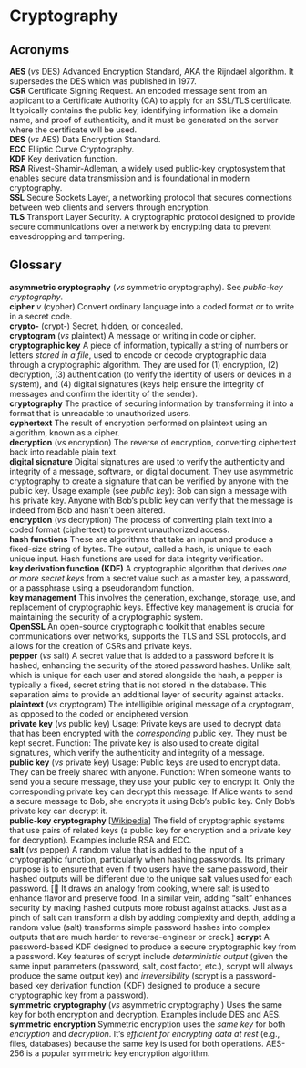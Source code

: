 # Cryptography

## Acronyms

__AES__ (_vs_ DES) Advanced Encryption Standard, AKA the Rijndael algorithm. It supersedes the DES which was published in 1977.  
__CSR__ Certificate Signing Request. An encoded message sent from an applicant to a Certificate Authority (CA) to apply for an SSL/TLS certificate. It typically contains the public key, identifying information like a domain name, and proof of authenticity, and it must be generated on the server where the certificate will be used.  
__DES__ (_vs_ AES) Data Encryption Standard.  
__ECC__ Elliptic Curve Cryptography.  
__KDF__ Key derivation function.  
__RSA__ Rivest-Shamir-Adleman, a widely used public-key cryptosystem that enables secure data transmission and is foundational in modern cryptography.  
__SSL__ Secure Sockets Layer, a networking protocol that secures connections between web clients and servers through encryption.  
__TLS__ Transport Layer Security. A cryptographic protocol designed to provide secure communications over a network by encrypting data to prevent eavesdropping and tampering.

## Glossary

__asymmetric cryptography__ (_vs_ symmetric cryptography). See _public-key cryptography_.  
__cipher__ _v_ (cypher) Convert ordinary language into a coded format or to write in a secret code.   
__crypto-__ (crypt-) Secret, hidden, or concealed.  
__cryptogram__ (_vs_ plaintext) A message or writing in code or cipher.  
__cryptographic key__ A piece of information, typically a string of numbers or letters _stored in a file_, used to encode or decode cryptographic data through a cryptographic algorithm. They are used for (1) encryption, (2) decryption, (3) authentication (to verify the identity of users or devices in a system), and (4) digital signatures (keys help ensure the integrity of messages and confirm the identity of the sender).  
__cryptography__ The practice of securing information by transforming it into a format that is unreadable to unauthorized users.  
__cyphertext__ The result of encryption performed on plaintext using an algorithm, known as a cipher.  
__decryption__ (_vs_ encryption) The reverse of encryption, converting ciphertext back into readable plain text.  
__digital signature__ Digital signatures are used to verify the authenticity and integrity of a message, software, or digital document. They use asymmetric cryptography to create a signature that can be verified by anyone with the public key. Usage example (see _public key_): Bob can sign a message with his private key. Anyone with Bob’s public key can verify that the message is indeed from Bob and hasn’t been altered.  
__encryption__ (_vs_ decryption) The process of converting plain text into a coded format (ciphertext) to prevent unauthorized access.  
__hash functions__ These are algorithms that take an input and produce a fixed-size string of bytes. The output, called a hash, is unique to each unique input. Hash functions are used for data integrity verification.  
__key derivation function (KDF)__ A cryptographic algorithm that derives _one or more secret keys_ from a secret value such as a master key, a password, or a passphrase using a pseudorandom function.  
__key management__ This involves the generation, exchange, storage, use, and replacement of cryptographic keys. Effective key management is crucial for maintaining the security of a cryptographic system.  
__OpenSSL__ An open-source cryptographic toolkit that enables secure communications over networks, supports the TLS and SSL protocols, and allows for the creation of CSRs and private keys.  
__pepper__ (_vs_ salt) A secret value that is added to a password before it is hashed, enhancing the security of the stored password hashes. Unlike salt, which is unique for each user and stored alongside the hash, a pepper is typically a fixed, secret string that is not stored in the database. This separation aims to provide an additional layer of security against attacks.  
__plaintext__ (_vs_ cryptogram) The intelligible original message of a cryptogram, as opposed to the coded or enciphered version.  
__private key__ (_vs_ public key) Usage: Private keys are used to decrypt data that has been encrypted with the _corresponding_ public key. They must be kept secret. Function: The private key is also used to create digital signatures, which verify the authenticity and integrity of a message.  
__public key__ (_vs_ private key) Usage: Public keys are used to encrypt data. They can be freely shared with anyone. Function: When someone wants to send you a secure message, they use your public key to encrypt it. Only the corresponding private key can decrypt this message. If Alice wants to send a secure message to Bob, she encrypts it using Bob’s public key. Only Bob’s private key can decrypt it.  
__public-key cryptography__ [[Wikipedia](https://en.wikipedia.org/wiki/Public-key_cryptography)] The field of cryptographic systems that use pairs of related keys (a public key for encryption and a private key for decryption). Examples include RSA and ECC.  
__salt__ (_vs_ pepper) A random value that is added to the input of a cryptographic function, particularly when hashing passwords. Its primary purpose is to ensure that even if two users have the same password, their hashed outputs will be different due to the unique salt values used for each password. [:scroll: It draws an analogy from cooking, where salt is used to enhance flavor and preserve food. In a similar vein, adding “salt” enhances security by making hashed outputs more robust against attacks. Just as a pinch of salt can transform a dish by adding complexity and depth, adding a random value (salt) transforms simple password hashes into complex outputs that are much harder to reverse-engineer or crack.]
__scrypt__ A password-based KDF designed to produce a secure cryptographic key from a password. Key features of scrypt include _deterministic output_ (given the same input parameters (password, salt, cost factor, etc.), scrypt will always produce the same output key) and _irreversibility_ (scrypt is a password-based key derivation function (KDF) designed to produce a secure cryptographic key from a password).  
__symmetric cryptography__ (_vs_ asymmetric cryptography ) Uses the same key for both encryption and decryption. Examples include DES and AES.  
__symmetric encryption__ Symmetric encryption uses the _same key_ for both _encryption_ and _decryption_. It’s _efficient for encrypting data at rest_ (e.g., files, databases) because the same key is used for both operations. AES-256 is a popular symmetric key encryption algorithm.  